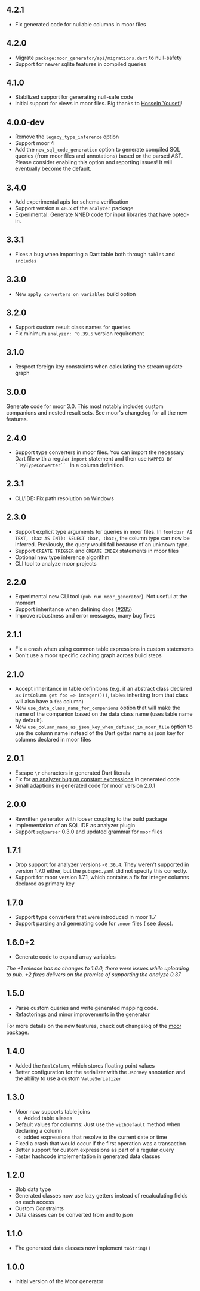 ## 4.2.1

- Fix generated code for nullable columns in moor files

## 4.2.0

- Migrate `package:moor_generator/api/migrations.dart` to null-safety
- Support for newer sqlite features in compiled queries

## 4.1.0

- Stabilized support for generating null-safe code
- Initial support for views in moor files. Big thanks to [Hossein Yousefi](https://github.com/HosseinYousefi)!

## 4.0.0-dev

- Remove the `legacy_type_inference` option
- Support moor 4
- Add the `new_sql_code_generation` option to generate compiled SQL queries
  (from moor files and annotations) based on the parsed AST. Please consider enabling this option and reporting issues!
  It will eventually become the default.

## 3.4.0

- Add experimental apis for schema verification
- Support version `0.40.x` of the `analyzer` package
- Experimental: Generate NNBD code for input libraries that have opted-in.

## 3.3.1

- Fixes a bug when importing a Dart table both through `tables` and `includes`

## 3.3.0

- New `apply_converters_on_variables` build option

## 3.2.0

- Support custom result class names for queries.
- Fix minimum `analyzer: ^0.39.5` version requirement

## 3.1.0

- Respect foreign key constraints when calculating the stream update graph

## 3.0.0

Generate code for moor 3.0. This most notably includes custom companions and nested result sets. See moor's changelog
for all the new features.

## 2.4.0

- Support type converters in moor files. You can import the necessary Dart file with a regular `import`
  statement and then use `MAPPED BY ``MyTypeConverter`` ` in a column definition.

## 2.3.1

- CLI/IDE: Fix path resolution on Windows

## 2.3.0

- Support explicit type arguments for queries in moor files. In
  `foo(:bar AS TEXT, :baz AS INT): SELECT :bar, :baz;`, the column type can now be inferred. Previously, the query would
  fail because of an unknown type.
- Support `CREATE TRIGGER` and `CREATE INDEX` statements in moor files
- Optional new type inference algorithm
- CLI tool to analyze moor projects

## 2.2.0

- Experimental new CLI tool (`pub run moor_generator`). Not useful at the moment
- Support inheritance when defining daos ([#285](https://github.com/simolus3/moor/issues/285))
- Improve robustness and error messages, many bug fixes

## 2.1.1

- Fix a crash when using common table expressions in custom statements
- Don't use a moor specific caching graph across build steps

## 2.1.0

- Accept inheritance in table definitions (e.g. if an abstract class declared as `IntColumn get foo => integer()()`,
  tables inheriting from that class will also have a `foo` column)
- New `use_data_class_name_for_companions` option that will make the name of the companion based on the data class
  name (uses table name by default).
- New `use_column_name_as_json_key_when_defined_in_moor_file` option to use the column name instead of the Dart getter
  name as json key for columns declared in moor files

## 2.0.1

- Escape `\r` characters in generated Dart literals
- Fix for [an analyzer bug on constant expressions](https://dartbug.com/38658) in generated code
- Small adaptions in generated code for moor version 2.0.1

## 2.0.0

- Rewritten generator with looser coupling to the build package
- Implementation of an SQL IDE as analyzer plugin
- Support `sqlparser` 0.3.0 and updated grammar for `moor` files

## 1.7.1

- Drop support for analyzer versions `<0.36.4`. They weren't supported in version 1.7.0 either, but the `pubspec.yaml`
  did not specify this correctly.
- Support for moor version 1.7.1, which contains a fix for integer columns declared as primary key

## 1.7.0

- Support type converters that were introduced in moor 1.7
- Support parsing and generating code for `.moor` files (
  see [docs](https://moor.simonbinder.eu/docs/using-sql/custom_tables/)).

## 1.6.0+2

- Generate code to expand array variables

_The +1 release has no changes to 1.6.0, there were issues while uploading to pub. +2 fixes delivers on the promise of
supporting the analyze 0.37_

## 1.5.0

- Parse custom queries and write generated mapping code.
- Refactorings and minor improvements in the generator

For more details on the new features, check out changelog of the
[moor](https://pub.dev/packages/moor#-changelog-tab-) package.

## 1.4.0

- Added the `RealColumn`, which stores floating point values
- Better configuration for the serializer with the `JsonKey` annotation and the ability to use a
  custom `ValueSerializer`

## 1.3.0

- Moor now supports table joins
    - Added table aliases
- Default values for columns: Just use the `withDefault` method when declaring a column
    - added expressions that resolve to the current date or time
- Fixed a crash that would occur if the first operation was a transaction
- Better support for custom expressions as part of a regular query
- Faster hashcode implementation in generated data classes

## 1.2.0

- Blob data type
- Generated classes now use lazy getters instead of recalculating fields on each access
- Custom Constraints
- Data classes can be converted from and to json

## 1.1.0

- The generated data classes now implement `toString()`

## 1.0.0

- Initial version of the Moor generator
